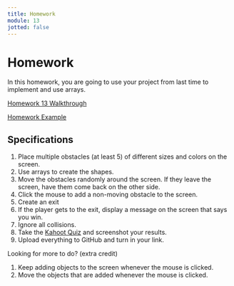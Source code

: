 ```yaml
---
title: Homework
module: 13
jotted: false
---
```


# Homework

In this homework, you are going to use your project from last time to implement and use arrays.

<a href="//youtu.be/0ChP01lq20M" data-lity>Homework 13 Walkthrough</a>

<a href="https://github.com/Montana-Media-Arts/120_CreativeCoding1-Fall2024-Samples/tree/main/Homework%2015" target="_blank">Homework Example</a>

## Specifications

1. Place multiple obstacles (at least 5) of different sizes and colors on the screen.
2. Use arrays to create the shapes.
3. Move the obstacles randomly around the screen.  If they leave the screen, have them come back on the other side.
4. Click the mouse to add a non-moving obstacle to the screen.
5. Create an exit
6. If the player gets to the exit, display a message on the screen that says you win.
7. Ignore all collisions.
8. Take the <a href="https://kahoot.it/challenge/02705644?challenge-id=84387498-97d5-4d82-ae4e-eabb1c94cf58_1731253384065" target="_blank">Kahoot Quiz</a> and screenshot your results.
9. Upload everything to GitHub and turn in your link.

Looking for more to do? (extra credit)

1. Keep adding objects to the screen whenever the mouse is clicked.
2. Move the objects that are added whenever the mouse is clicked.